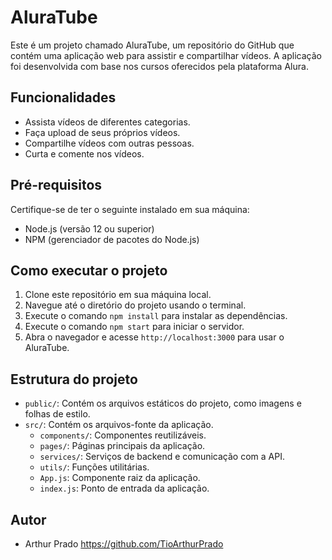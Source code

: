 # AluraTube

Este é um projeto chamado AluraTube, um repositório do GitHub que contém uma aplicação web para assistir e compartilhar vídeos. A aplicação foi desenvolvida com base nos cursos oferecidos pela plataforma Alura.

## Funcionalidades

- Assista vídeos de diferentes categorias.
- Faça upload de seus próprios vídeos.
- Compartilhe vídeos com outras pessoas.
- Curta e comente nos vídeos.

## Pré-requisitos

Certifique-se de ter o seguinte instalado em sua máquina:

- Node.js (versão 12 ou superior)
- NPM (gerenciador de pacotes do Node.js)

## Como executar o projeto

1. Clone este repositório em sua máquina local.
2. Navegue até o diretório do projeto usando o terminal.
3. Execute o comando `npm install` para instalar as dependências.
4. Execute o comando `npm start` para iniciar o servidor.
5. Abra o navegador e acesse `http://localhost:3000` para usar o AluraTube.

## Estrutura do projeto

- `public/`: Contém os arquivos estáticos do projeto, como imagens e folhas de estilo.
- `src/`: Contém os arquivos-fonte da aplicação.
  - `components/`: Componentes reutilizáveis.
  - `pages/`: Páginas principais da aplicação.
  - `services/`: Serviços de backend e comunicação com a API.
  - `utils/`: Funções utilitárias.
  - `App.js`: Componente raiz da aplicação.
  - `index.js`: Ponto de entrada da aplicação.

## Autor

- Arthur Prado https://github.com/TioArthurPrado
